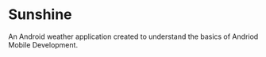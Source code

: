 # Sunshine
An Android weather application created to understand the basics of Andriod Mobile Development.
